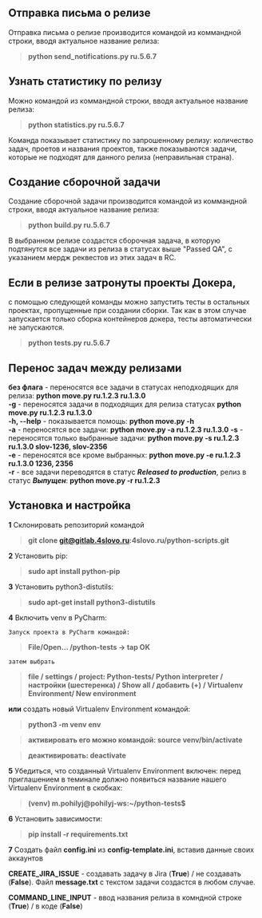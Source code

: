 ## Отправка письма о релизе
Отправка письма о релизе производится командой из коммандной строки, вводя актуальное название релиза:
> **python send_notifications.py ru.5.6.7**

## Узнать статистику по релизу
Можно командой из коммандной строки, вводя актуальное название релиза:
> **python statistics.py ru.5.6.7**

Команда показывает статистику по запрошенному релизу: количество задач, проетов и названия проектов, 
также показываются задачи, которые не подходят для данного релиза (неправильная страна).

## Создание сборочной задачи
Создание сборочной задачи производится командой из коммандной строки, вводя актуальное название релиза:
> **python build.py ru.5.6.7**

В выбранном релизе создастся сборочная задача, в которую подтянутся все задачи из релиза в статусах выше "Passed QA",
с указанием мердж реквестов из этих задач в RC.

## Если в релизе затронуты проекты Докера, 
с помощью следующей команды можно запустить тесты в остальных проектах, пропущенные при создании сборки. Так как в этом 
случае запускается только сборка контейнеров докера, тесты автоматически не запускаются.
> **python tests.py ru.5.6.7** 

## Перенос задач между релизами
**без флага** - переносятся все задачи в статусах неподходящих для релиза: **python move.py ru.1.2.3 ru.1.3.0**  
**-g** - переносятся задачи в подходящих для релиза статусах **python move.py ru.1.2.3 ru.1.3.0**  
**-h, --help** - показывается помощь: **python move.py -h**  
**-a** - переносятся все задачи: **python move.py -a ru.1.2.3 ru.1.3.0** 
**-s** - переносятся только выбранные задачи: **python move.py -s ru.1.2.3 ru.1.3.0 slov-1236, slov-2356**   
**-e** - переносятся все кроме выбранных: **python move.py -e ru.1.2.3 ru.1.3.0 1236, 2356**  
**-r** - все задачи переводятся в статус ***Released to production***, релиз в статус ***Выпущен***: **python move.py -r ru.1.2.3**

## Установка и настройка

**1** Склонировать репозиторий командой
> **git clone git@gitlab.4slovo.ru:4slovo.ru/python-scripts.git**

**2** Установить pip: 
> **sudo apt install python-pip**

**3** Установить python3-distutils: 
> **sudo apt-get install python3-distutils**

**4** Включить venv в PyCharm:
    
    Запуск проекта в PyCharm командой:

> **File/Open... /python-tests -> tap OK**

    затем выбрать

> **file / settings / project: Python-tests/ Python interpreter / настройки (шестеренка) / Show all / добавить (+) / Virtualenv Environment/ New environment**
                           
   **или** создать новый Virtualenv Environment командой:
                           
> **python3 -m venv env**

> **активировать его можно командой: source venv/bin/activate**

> **деактивировать: deactivate**
                         

**5** Убедиться, что созданный Virtualenv Environment включен: перед приглашением в теминале должно появиться 
    название нашего Virtualenv Environment в скобках:
                           
> **(venv) m.pohilyj@pohilyj-ws:~/python-tests$**

**6** Установить зависимости: 
> **pip install -r requirements.txt**

**7** Создать файл **config.ini** из **config-template.ini**, вставив данные своих аккаунтов

**CREATE_JIRA_ISSUE** - создавать задачу в Jira (**True**) / не создавать (**False**). Файл **message.txt** с текстом задачи создастся в любом случае.

**COMMAND_LINE_INPUT** - ввод названия релиза в комндной строке (**True**) / в коде (**False**)


